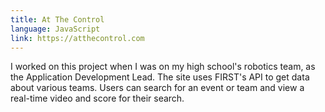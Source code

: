 ```yaml
---
title: At The Control
language: JavaScript
link: https://atthecontrol.com
---
```

I worked on this project when I was on my high school's robotics team, as the Application Development Lead.
The site uses FIRST's API to get data about various teams. Users can search for an event or team and view a real-time video and score for their search.